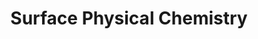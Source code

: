 ---
title: "Surface Physical Chemistry"
draft: false

# page title background image
bg_image: "images/banner/bg1.jpg"

# meta description ~100 letters in Japanese
description : "We are studying the mechanisms of photocatalysts as well as low-cost organic solar cells and luminescent devices. We believe that utilizing the latest spectroscopic analysis techniques is crucial to uncovering the unknown properties of materials and effectively leveraging them."

# Research image
image: "images/research/research-6.jpg"

# interest

# taxonomy
la_categories: "Molecular Chemistry" # 分子化学 | 物質化学 | 反応化学
keywords: ["Surface Spectroscopy", "Photocatalysis", "Organic Solar Cells"]
faculties:
  kongo : Prof. Rikishi KONGO
  kongo : Prof. Rikishi KONGO

# contact info
contact:
- icon: ti-email
  link: mailto:yamakata@okayama-u.ac.jp
  name: yamakata@okayama-u.ac.jp
- icon: ti-mobile
  link: tel:086-251-7832
  name: 086-251-7832


- name : "Surface Physical Chemistry"
  icon : "ti-world" # icon pack : https://themify.me/themify-icons
  link : "https://okadaichem.jp/surface/"

- name : "3-1-1 Tsushima-Naka, Kita Ward, Okayama City, Okayama 700-8530"
  icon : "ti-location-pin" # icon pack : https://themify.me/themify-icons
  link : "#"

# type
type: "laboratory"
---